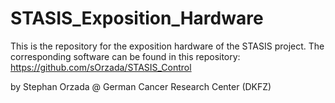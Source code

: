 # STASIS_Exposition_Hardware
This is the repository for the exposition hardware of the STASIS project.
The corresponding software can be found in this repository: https://github.com/sOrzada/STASIS_Control

by Stephan Orzada @ German Cancer Research Center (DKFZ) 

